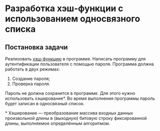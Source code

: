 # Разработка хэш-функции с использованием односвязного списка

## Постановка задачи

Реализовать [хэш-функцию](https://ru.wikipedia.org/wiki/%D0%A5%D0%B5%D1%88-%D1%84%D1%83%D0%BD%D0%BA%D1%86%D0%B8%D1%8F) в программе. Написать программу для аутентификации пользователя с помощью пароля. Программа должна работать в двух режимах:

1. Создание пароля;  
2. Проверка пароля.

Пароль не должна сохранится в программе. Для этого нужно использовать хэширование*. Во время выполнения программы пароль будет записан в односвязный список.

\* Хэширование — преобразование массива входных данных произвольной длины в (выходную) битовую строку фиксированной длины, выполняемое определённым алгоритмом.
